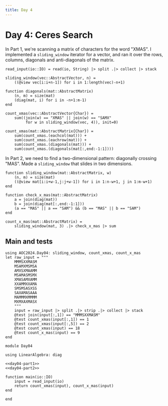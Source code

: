 ```yaml
---
title: Day 4
---
```


# Day 4: Ceres Search
In Part 1, we're scanning a matrix of characters for the word "XMAS". I implemented a `sliding_window` iterator for a vector, and ran it over the rows, columns, diagonals and anti-diagonals of the matrix.

``` {.julia #day04-part1}
read_input(io::IO) = read(io, String) |> split .|> collect |> stack

sliding_window(vec::AbstractVector, n) =
    ((@view vec[i:i+n-1]) for i in 1:length(vec)-n+1)

function diagonals(mat::AbstractMatrix)
    (n, m) = size(mat)
    (diag(mat, i) for i in -n+1:m-1)
end

count_xmas(vec::AbstractVector{Char}) =
    sum((join(w) == "XMAS" || join(w) == "SAMX"
         for w in sliding_window(vec, 4)), init=0)

count_xmas(mat::AbstractMatrix{Char}) =
    sum(count_xmas.(eachcol(mat))) +
    sum(count_xmas.(eachrow(mat))) +
    sum(count_xmas.(diagonals(mat))) +
    sum(count_xmas.(diagonals(mat[:,end:-1:1])))
```

In Part 2, we need to find a two-dimensional pattern: diagonally crossing "MAS". Made a `sliding_window` that slides in two dimensions.

``` {.julia #day04-part2}
function sliding_window(mat::AbstractMatrix, w)
    (n, m) = size(mat)
    ((@view mat[i:i+w-1,j:j+w-1]) for i in 1:n-w+1, j in 1:m-w+1)
end

function check_x_mas(mat::AbstractMatrix)
    a = join(diag(mat))
    b = join(diag(mat[:,end:-1:1]))
    (a == "MAS" || a == "SAM") && (b == "MAS" || b == "SAM")
end

count_x_mas(mat::AbstractMatrix) =
    sliding_window(mat, 3) .|> check_x_mas |> sum
```

## Main and tests

``` {.julia file=test/Day04Spec.jl}
using AOC2024.Day04: sliding_window, count_xmas, count_x_mas
let raw_input = """
    MMMSXXMASM
    MSAMXMSMSA
    AMXSXMAAMM
    MSAMASMSMX
    XMASAMXAMM
    XXAMMXXAMA
    SMSMSASXSS
    SAXAMASAAA
    MAMMMXMMMM
    MXMXAXMASX
    """
    input = raw_input |> split .|> strip .|> collect |> stack
    @test join(input[:,1]) == "MMMSXXMASM"
    @test count_xmas(input[:,1]) == 1
    @test count_xmas(input[:,5]) == 2
    @test count_xmas(input) == 18
    @test count_x_mas(input) == 9
end
```

``` {.julia file=src/Day04.jl}
module Day04

using LinearAlgebra: diag

<<day04-part1>>
<<day04-part2>>

function main(io::IO)
    input = read_input(io)
    return count_xmas(input), count_x_mas(input)
end

end
```
